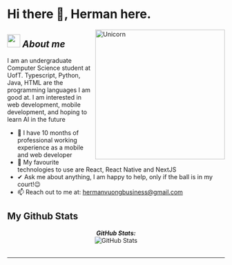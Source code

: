 # Hi there 👋, Herman here. 

<!--
**Bhargavi-hash/Bhargavi-hash** is a ✨ _special_ ✨ repository because its `README.md` (this file) appears on your GitHub profile.
-->

<img align="right" width=300px alt="Unicorn" src="https://c.tenor.com/GN73MKBawZYAAAAi/busy-cute.gif" />

## <img src="https://media.giphy.com/media/ObNTw8Uzwy6KQ/giphy.gif" width="30px">&nbsp;***About me***

I am an undergraduate Computer Science student at UofT. Typescript, Python, Java, HTML are the programming languages I am good at. I am interested in web development, mobile development, and hoping to learn AI in the future

- 🔭 I have 10 months of professional working experience as a mobile and web developer
- 🌱 My favourite technologies to use are React, React Native and NextJS
- ✔ Ask me about anything, I am happy to help, only if the ball is in my court!😉<br>
- 📫 Reach out to me at: <a href="hermanvuongbusiness@gmail.com">hermanvuongbusiness@gmail.com</a>


<h2>My Github Stats</h2>

<div>
<!--   <p align="center">
    <b><em>Now listening to:</em></b> <br/>
    <img src="https://spotify-github-profile.vercel.app/api/view?uid=Bhargavi-hash&cover_image=true&theme=novatorem" alt="Now Listenting to" />
  </p> -->
  
  <p align="center">
  <b><em>GitHub Stats:</em></b> <br/>
    <img src="https://github-readme-streak-stats.herokuapp.com/?user=Ljime" alt="GitHub Stats" /> <br/><br/>
  
</div>


---------------------------------------------------------------------------------------------------------------------
